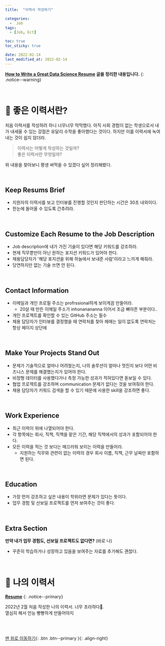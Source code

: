 ```yaml
---
title:  "이력서 작성하기"

categories:
  -  Job
tags:
  - [Job, Ect]

toc: true
toc_sticky: true

date: 2022-02-14
last_modified_at: 2022-02-14
---
```


**[How to Write a Great Data Science Resume](https://www.dataquest.io/blog/how-data-science-resume-cv/) 글을 정리한 내용입니다.** 
{: .notice--warning}


<br>


# 📝 좋은 이력서란?

처음 이력서를 작성하려 하니 너무너무 막막했다. 아직 사회 경험이 없는 학생으로서 내가 내세울 수 있는 강점은 유달리 수학을 좋아했다는 것이다. 하지만 이를 이력서에 녹여내는 것이 쉽지 않더라. 
<br>
> 이력서는 어떻게 작성하는 것일까? <br>좋은 이력서란 무엇일까?

위 내용을 찾아보니 평생 써먹을 수 있겠다 싶어 정리해봤다. 

<br>

## Keep Resums Brief

- 지원자의 이력서를 보고 인터뷰를 진행할 것인지 판단하는 시간은 30초 내외이다.
- 한눈에 들어올 수 있도록 간추려라.

<br>

## Customize Each Resume to the Job Description

- Job description에 내가 가진 기술이 있다면 해당 키워드를 강조하라.
- 현재 직무뿐만이 아닌 원하는 포지션 키워드가 있어야 한다.
- 채용담당자가 '해당 포지션을 위해 하늘에서 보내준 사람'이라고 느끼게 해줘라. 
- 당연하지만 없는 기술 쓰면 안 된다.

<br>

## Contact Information

- 이메일과 개인 프로필 주소는 profrssional하게 보이게끔 만들어라.
  - 20살 때 만든 이메일 주소가 inhonanananna 이어서 조금 뼈아픈 부분이다..
- 개인 프로젝트를 확인할 수 있는 GitHub 주소는 필수
- 채용 담당자가 인터뷰를 결정했을 때 연락처를 찾아 헤매는 일이 없도록 연락처는 항상 페이지 상단에

<br>

## Make Your Projects Stand Out

- 문제가 기술적으로 얼마나 어려웠는지, 나의 솔루션이 얼마나 멋진지 보다 어떤 비즈니스 문제를 해결했는지가 있어야 한다.
- 비정형 데이터를 사용했다거나 측정 가능한 성과가 적혀있다면 돋보일 수 있다.
- 협업 프로젝트를 강조하며 communication 문제가 없다는 것을 보여줘야 한다.
- 채용 담당자가 키워드 검색을 할 수 있기 때문에 사용한 skill을 강조하면 좋다.

<br>

## Work Experience

- 최근 이력이 위에 나열되어야 한다.
- 각 항목에는 회사, 직책, 직책을 맡은 기간, 해당 직책에서의 성과가 포함되어야 한다.
- 모든 이력을 적는 것 보다는 매끄러워 보이는 이력을 만들어라.
  - 지원하는 직무와 관련이 없는 이력의 경우 회사 이름, 직책, 근무 날짜만 포함하면 된다.

<br>

## Education

- 가장 먼저 강조하고 싶은 내용이 학위라면 문제가 있다는 뜻이다.
- 업무 경험 및 선보일 프로젝트를 먼저 보여주는 것이 좋다.

<br>

## Extra Section

**만약 내가 업무 경험도, 선보일 프로젝트도 없다면?** (바로 나)

- 꾸준히 학습하거나 성장하고 있음을 보여주는 자료를 추가해도 괜찮다.

<br>


# 📝 나의 이력서

**[Resume](https://immediate-oboe-fcf.notion.site/13c5900369774517bcf39648f2880b7d)**
{: .notice--primary}

2022년 2월 처음 작성한 나의 이력서. 너무 초라하다💩. <br>열심히 해서 언능 빵빵하게 만들어야지

<br>
<br>

[맨 위로 이동하기](#){: .btn .btn--primary }{: .align-right}